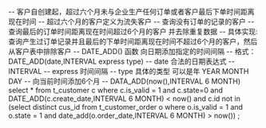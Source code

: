 
-- 客户自创建起，超过六个月未与企业生产任何订单或者客户最后下单时间距离现在时间
-- 超过六个月的客户定义为流失客户
-- 查询没有订单的记录的客户
-- 查询最后的订单时间距离现在时间超过6个月的客户 并去除重复数据
-- 具体实现: 查询产生过订单记录并且最后的下单时间距离现在时间不超过6个月的客户，然后从客户表中排除客户
-- DATE_ADD() 函数 向日期添加指定的时间间隔
-- 格式：DATE_ADD(date,INTERVAL express type)
-- date 合法的日期表达式
-- INTERVAL
-- express 时间间隔
-- type 具体的类型 可以是年 YEAR MONTH DAY
-- 向当前时间添加6个月
-- DATA_ADD(now(),INTERVAL 6 MONTH)
select * from t_customer c
where c.is_valid = 1
and c.state=0 and DATE_ADD(c.create_date,INTERVAL 6 MONTH) < now()
and c.id not in (select distinct cus_id from t_customer_order o
                 where o.is_valid = 1 and o.state = 1 and
                         date_add(o.order_date,INTERVAL 6 MONTH) > now())
;